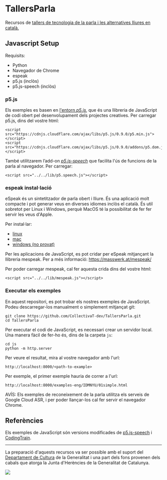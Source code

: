 # TallersParla
Recursos de [tallers de tecnologia de la parla i les alternatives lliures en català.](https://collectivat.cat/blog/2019-10-16-tallers-tecnologia-de-la-parla/)

## Javascript Setup

Requisits:
- Python
- Navegador de Chrome
- espeak
- p5.js (inclòs)
- p5.js-speech (inclòs)

### p5.js

Els exemples es basen en [l'entorn *p5.js*](https://p5js.org/reference/), que és una llibreria de JavaScript de codi obert pel desenvolupament dels projectes creatives. Per carregar p5.js, dins del vostre html:

```
<script src="https://cdnjs.cloudflare.com/ajax/libs/p5.js/0.9.0/p5.min.js"></script>
<script src="https://cdnjs.cloudflare.com/ajax/libs/p5.js/0.9.0/addons/p5.dom.js"></script>
```

També utilitzarem l’add-on [*p5.js-speech*](https://idmnyu.github.io/p5.js-speech/) que facilita l'ús de funcions de la parla al navegador. Per carregar:

```
<script src="../../lib/p5.speech.js"></script>
```

### espeak instal·lació

eSpeak és un sintetitzador de parla obert i lliure. És una aplicació molt compacte i pot generar veus en diverses idiomes inclòs el català. És util sobretot per Linux i Windows, perquè MacOS té la possibilitat de fer fer servir les veus d'Apple.

Per instal·lar:
- [linux](https://vitux.com/convert-text-to-voice-with-espeak-on-ubuntu/)
- [mac](http://macappstore.org/espeak/)
- [windows (no provat)](https://support.office.com/en-us/article/How-to-download-Text-to-Speech-languages-for-Windows-10-d5a6b612-b3ae-423f-afa5-4f6caf1ec5d3)

Per les aplicacions de JavaScript, es pot cridar per eSpeak mitjançant la llibreria mespeak. Per a més informació: https://masswerk.at/mespeak/

Per poder carregar mespeak, cal fer aquesta crida dins del vostre html:

```
<script src="../../lib/mespeak.js"></script>
```

### Executar els exemples

En aquest repositori, es pot trobar els nostres exemples de JavaScript. Podeu descarregar-los manualment o simplement mitjançat git:

```
git clone https://github.com/CollectivaT-dev/TallersParla.git
cd TallersParla
```

Per executar el codi de JavaScript, es necessari crear un servidor local. Una manera fàcil de fer-ho és, dins de la carpeta `js`:

```
cd js
python -m http.server
```

Per veure el resultat, mira al vostre navegador amb l'url:

```
http://localhost:8000/<path-to-example>
```

Per exemple, el primer exemple hauria de correr a l'url:

```
http://localhost:8000/examples-eng/IDMNYU/01simple.html
```

AVÍS: Els exemples de reconeixement de la parla utilitza els serveis de Google Cloud ASR, i per poder llançar-los cal fer servir el navegador Chrome.

## Referències

Els exemples de JavaScript són versions modificades de [p5.js-speech](https://github.com/IDMNYU/p5.js-speech) i [CodingTrain](https://github.com/CodingTrain/website/tree/master/CodingChallenges).

---

La preparació d'aquests recursos va ser possible amb el suport del [Departament de Cultura](http://cultura.gencat.cat/) de la Generalitat i una part dels fons provenen dels cabals que atorga la Junta d'Herències de la Generalitat de Catalunya.

![](https://github.com/collectivat/cmusphinx-models/blob/master/img/logo_generalitat.png)
